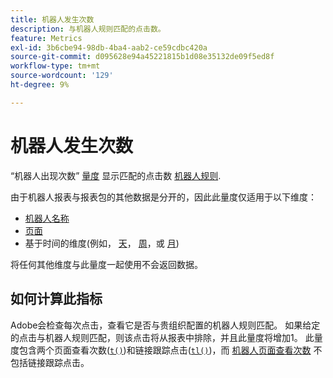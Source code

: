 ```yaml
---
title: 机器人发生次数
description: 与机器人规则匹配的点击数。
feature: Metrics
exl-id: 3b6cbe94-98db-4ba4-aab2-ce59cdbc420a
source-git-commit: d095628e94a45221815b1d08e35132de09f5ed8f
workflow-type: tm+mt
source-wordcount: '129'
ht-degree: 9%

---
```


# 机器人发生次数

“机器人出现次数” [量度](overview.md) 显示匹配的点击数 [机器人规则](/help/admin/admin/c-manage-report-suites/c-edit-report-suites/general/bot-removal/bot-rules.md).

由于机器人报表与报表包的其他数据是分开的，因此此量度仅适用于以下维度：

* [机器人名称](../dimensions/bot-name.md)
* [页面](../dimensions/page.md)
* 基于时间的维度(例如， [天](../dimensions/day.md)， [周](../dimensions/week.md)，或 [月](../dimensions/month.md))

将任何其他维度与此量度一起使用不会返回数据。

## 如何计算此指标

Adobe会检查每次点击，查看它是否与贵组织配置的机器人规则匹配。 如果给定的点击与机器人规则匹配，则该点击将从报表中排除，并且此量度将增加1。 此量度包含两个页面查看次数([`t()`](/help/implement/vars/functions/t-method.md))和链接跟踪点击([`tl()`](/help/implement/vars/functions/tl-method.md))，而 [机器人页面查看次数](bot-page-views.md) 不包括链接跟踪点击。
